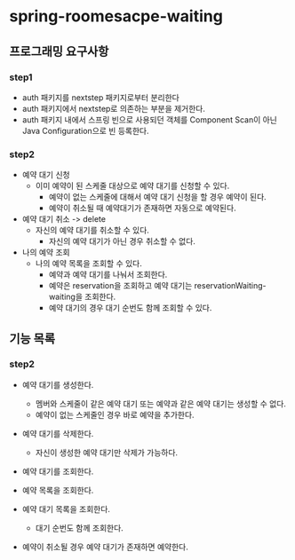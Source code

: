 # spring-roomesacpe-waiting

## 프로그래밍 요구사항

### step1

* auth 패키지를 nextstep 패키지로부터 분리한다
* auth 패키지에서 nextstep로 의존하는 부분을 제거한다.
* auth 패키지 내에서 스프링 빈으로 사용되던 객체를 Component Scan이 아닌 Java Configuration으로 빈 등록한다.

### step2

* 예약 대기 신청
    * 이미 예약이 된 스케줄 대상으로 예약 대기를 신청할 수 있다.
        * 예약이 없는 스케줄에 대해서 예약 대기 신청을 할 경우 예약이 된다.
        * 예약이 취소될 때 예약대기가 존재하면 자동으로 예약된다.
* 예약 대기 취소 -> delete
    * 자신의 예약 대기를 취소할 수 있다.
        * 자신의 예약 대기가 아닌 경우 취소할 수 없다.
* 나의 예약 조회
    * 나의 예약 목록을 조회할 수 있다.
        * 예약과 예약 대기를 나눠서 조회한다.
        * 예약은 reservation을 조회하고 예약 대기는 reservationWaiting-waiting을 조회한다.
        * 예약 대기의 경우 대기 순번도 함께 조회할 수 있다.

## 기능 목록

### step2

* 예약 대기를 생성한다.
    * 멤버와 스케줄이 같은 예약 대기 또는 예약과 같은 예약 대기는 생성할 수 없다.
    * 예약이 없는 스케줄인 경우 바로 예약을 추가한다.
* 예약 대기를 삭제한다.
    * 자신이 생성한 예약 대기만 삭제가 가능하다.
* 예약 대기를 조회한다.
* 예약 목록을 조회한다.
* 예약 대기 목록을 조회한다.
    * 대기 순번도 함께 조회한다.

* 예약이 취소될 경우 예약 대기가 존재하면 예약한다.